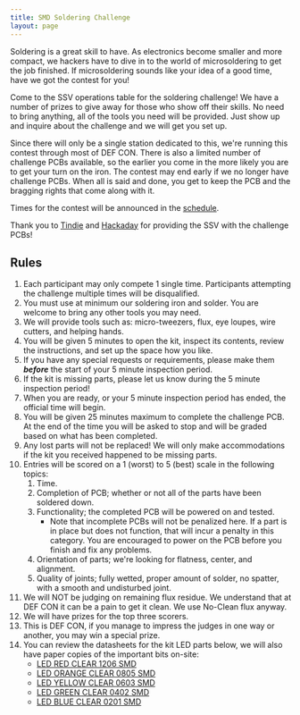 ```yaml
---
title: SMD Soldering Challenge
layout: page
---
```


Soldering is a great skill to have. As electronics become smaller and more compact, we hackers have to dive in to the world of microsoldering to get the job finished. If microsoldering sounds like your idea of a good time, have we got the contest for you!

Come to the SSV operations table for the soldering challenge! We have a number of prizes to give away for those who show off their skills. No need to bring anything, all of the tools you need will be provided. Just show up and inquire about the challenge and we will get you set up.

Since there will only be a single station dedicated to this, we're running this contest through most of DEF CON. There is also a limited number of challenge PCBs available, so the earlier you come in the more likely you are to get your turn on the iron. The contest may end early if we no longer have challenge PCBs. When all is said and done, you get to keep the PCB and the bragging rights that come along with it.

Times for the contest will be announced in the [schedule](/schedule).

Thank you to [Tindie](https://www.tindie.com) and [Hackaday](https://www.hackaday.com) for providing the SSV with the challenge PCBs!

## Rules ##

1.  Each participant may only compete 1 single time. Participants attempting the challenge multiple times will be disqualified.
1.  You must use at minimum our soldering iron and solder.  You are welcome to bring any other tools you may need.
1.  We will provide tools such as: micro-tweezers, flux, eye loupes, wire cutters, and helping hands.
1.  You will be given 5 minutes to open the kit, inspect its contents, review the instructions, and set up the space how you like.
1.  If you have any special requests or requirements, please make them ***before*** the start of your 5 minute inspection period.
1.  If the kit is missing parts, please let us know during the 5 minute inspection period!
1.  When you are ready, or your 5 minute inspection period has ended, the official time will begin.
1.  You will be given 25 minutes maximum to complete the challenge PCB.  At the end of the time you will be asked to stop and will be graded based on what has been completed.
1.  Any lost parts will not be replaced! We will only make accommodations if the kit you received happened to be missing parts.
1.  Entries will be scored on a 1 (worst) to 5 (best) scale in the following topics:
    1.  Time.
    1.  Completion of PCB; whether or not all of the parts have been soldered down.
    1.  Functionality; the completed PCB will be powered on and tested.
        *  Note that incomplete PCBs will not be penalized here. If a part is in place but does not function, that will incur a penalty in this category. You are encouraged to power on the PCB before you finish and fix any problems.
    1.  Orientation of parts; we're looking for flatness, center, and alignment.
    1.  Quality of joints; fully wetted, proper amount of solder, no spatter, with a smooth and undisturbed joint.
1.  We will NOT be judging on remaining flux residue. We understand that at DEF CON it can be a pain to get it clean. We use No-Clean flux anyway.
1.  We will have prizes for the top three scorers.
1.  This is DEF CON, if you manage to impress the judges in one way or another, you may win a special prize.
1.  You can review the datasheets for the kit LED parts below, we will also have paper copies of the important bits on-site:
    *  [LED RED CLEAR 1206 SMD](http://optoelectronics.liteon.com/upload/download/DS-22-99-0149/LTST-C150KRKT.pdf)
    *  [LED ORANGE CLEAR 0805 SMD](https://media.digikey.com/pdf/Data%20Sheets/Dialight%20PDFs/598_Series_0805_Pkg.pdf)
    *  [LED YELLOW CLEAR 0603 SMD](http://optoelectronics.liteon.com/upload/download/DS22-2000-224/LTST-C191KSKT.PDF)
    *  [LED GREEN CLEAR 0402 SMD](http://www.sunledusa.com/products/spec/XZVG68W-2.pdf)
    *  [LED BLUE CLEAR 0201 SMD](http://www.kingbrightusa.com/images/catalog/SPEC/APG0603PBC-TT-5MAV.pdf)
